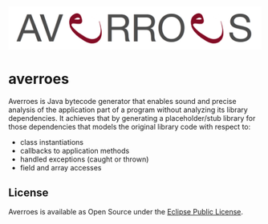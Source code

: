 ![Averroes logo](/logo/logo.tiff?raw=true)

# averroes
Averroes is Java bytecode generator that enables sound and precise analysis of the application part of a program without analyzing its library dependencies. It achieves that by generating a placeholder/stub library for those dependencies that models the original library code with respect to:
- class instantiations
- callbacks to application methods
- handled exceptions (caught or thrown)
- field and array accesses

## License

Averroes is available as Open Source under the [Eclipse Public License](https://www.eclipse.org/legal/epl-v10.html).

